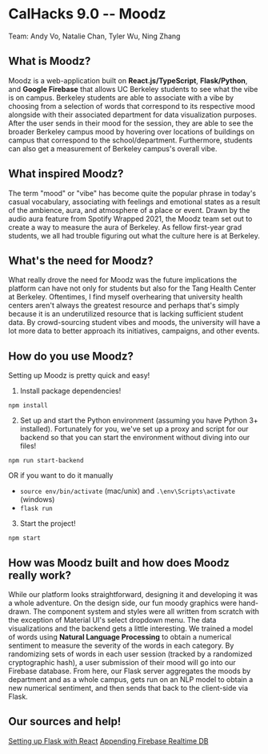 # CalHacks 9.0 -- Moodz

Team: Andy Vo, Natalie Chan, Tyler Wu, Ning Zhang

## What is Moodz?
Moodz is a web-application built on **React.js/TypeScript**, **Flask/Python**, and **Google Firebase** that allows UC Berkeley students to see what the vibe is on campus. Berkeley students are able to associate with a vibe by choosing from a selection of words that correspond to its respective mood alongside with their associated department for data visualization purposes. After the user sends in their mood for the session, they are able to see the broader Berkeley campus mood by hovering over locations of buildings on campus that correspond to the school/department. Furthermore, students can also get a measurement of Berkeley campus's overall vibe.

## What inspired Moodz?
The term "mood" or "vibe" has become quite the popular phrase in today's casual vocabulary, associating with feelings and emotional states as a result of the ambience, aura, and atmosphere of a place or event. Drawn by the audio aura feature from Spotify Wrapped 2021, the Moodz team set out to create a way to measure the aura of Berkeley. As fellow first-year grad students, we all had trouble figuring out what the culture here is at Berkeley.

## What's the need for Moodz?
What really drove the need for Moodz was the future implications the platform can have not only for students but also for the Tang Health Center at Berkeley. Oftentimes, I find myself overhearing that university health centers aren't always the greatest resource and perhaps that's simply because it is an underutilized resource that is lacking sufficient student data. By crowd-sourcing student vibes and moods, the university will have a lot more data to better approach its initiatives, campaigns, and other events.

## How do you use Moodz?
Setting up Moodz is pretty quick and easy!

1. Install package dependencies!

`npm install`

2. Set up and start the Python environment (assuming you have Python 3+ installed). Fortunately for you, we've set up a proxy and script for our backend so that you can start the environment without diving into our files!

`npm run start-backend`

OR if you want to do it manually
- `source env/bin/activate` (mac/unix) and `.\env\Scripts\activate` (windows)
- `flask run`

3. Start the project!

`npm start`

## How was Moodz built and how does Moodz really work?
While our platform looks straightforward, designing it and developing it was a whole adventure. On the design side, our fun moody graphics were hand-drawn. The component system and styles were all written from scratch with the exception of Material UI's select dropdown menu. The data visualizations and the backend gets a little interesting. We trained a model of words using **Natural Language Processing** to obtain a numerical sentiment to measure the severity of the words in each category. By randomizing sets of words in each user session (tracked by a randomized cryptographic hash), a user submission of their mood will go into our Firebase database. From here, our Flask server aggregates the moods by department and as a whole campus, gets run on an NLP model to obtain a new numerical sentiment, and then sends that back to the client-side via Flask.

## Our sources and help!
[Setting up Flask with React](https://dev.to/nagatodev/how-to-connect-flask-to-reactjs-1k8i)
[Appending Firebase Realtime DB](https://www.techotopia.com/index.php/Working_with_Firebase_Realtime_Database_Lists)